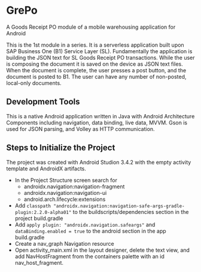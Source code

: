 # GrePo
A Goods Receipt PO module of a mobile warehousing application for Android

This is the 1st module in a series. It is a serverless application built
upon SAP Business One (B1) Service Layer (SL). Fundamentally the
application is building the JSON text for SL Goods Receipt PO
transactions. While the user is composing the document it is saved on
the device as JSON text files. When the document is complete, the user
presses a post button, and the document is posted to B1. The user can
have any number of non-posted, local-only documents. 

## Development Tools
This is a native Android application written in Java with Android
Architecture Components including navigation, data binding, live data,
MVVM. Gson is used for JSON parsing, and Volley as HTTP communication.

## Steps to Initialize the Project
The project was created with Android Studion 3.4.2 with the empty
activity template and AndroidX artifacts.
- In the Project Structure screen search for 
    - androidx.navigation:navigation-fragment
    - androidx.navigation:navigation-ui
    - android.arch.lifecycle:extensions
- Add `classpath
  "androidx.navigation:navigation-safe-args-gradle-plugin:2.2.0-alpha01"`
  to the buildscripts/dependencies section in the project build.gradle
- Add `apply plugin: "androidx.navigation.safeargs"` and
  `dataBinding.enabled = true` to the android section in the app
  build.gradle 
- Create a nav_graph Navigation resource 
- Open activity_main.xml in the layout designer, delete the text view,
  and add NavHostFragment from the containers palette with an id
  nav_host_fragment.
  
